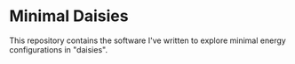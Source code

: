 # Minimal Daisies

This repository contains the software I've written to explore minimal energy configurations in "daisies".
